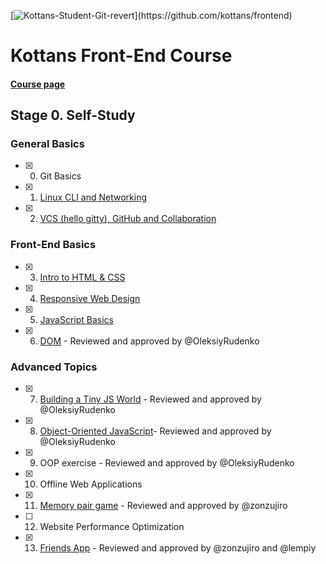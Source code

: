 [![Kottans-Student-Git-revert](https://img.shields.io/badge/%3D(%5E.%5E)%3D-mastered%20git%20revert-orange.svg)](https://github.com/kottans/frontend)

# Kottans Front-End Course

#### [Course page](https://github.com/kottans/frontend)

## Stage 0. Self-Study

### General Basics

- [x] 0. Git Basics
- [x] 1. [Linux CLI and Networking](https://github.com/KurosavaAkira/kottans-frontend/tree/master/task_linux-cli-http)
- [x] 2. [VCS (hello gitty), GitHub and Collaboration](https://github.com/KurosavaAkira/kottans-frontend/tree/master/task_git_collaboration)

### Front-End Basics

- [x] 3. [Intro to HTML&nbsp;&amp;&nbsp;CSS](https://github.com/KurosavaAkira/kottans-frontend/tree/master/task_git_html_css_intro)
- [x] 4. [Responsive Web Design](https://github.com/KurosavaAkira/kottans-frontend/tree/master/task_responsive_web_design)
- [x] 5. [JavaScript Basics](https://github.com/KurosavaAkira/kottans-frontend/tree/master/task_js_basics)
- [x] 6. [DOM](https://github.com/KurosavaAkira/kottans-frontend/tree/master/task_js_dom) - Reviewed and approved by @OleksiyRudenko

### Advanced Topics

- [x]  7. [Building a Tiny JS World](https://github.com/KurosavaAkira/kottans-frontend/tree/master/task_js-pre-oop) - Reviewed and approved by @OleksiyRudenko
- [x] 8. [Object-Oriented JavaScript](https://github.com/KurosavaAkira/kottans-frontend/tree/master/task_js_oop)- Reviewed and approved by @OleksiyRudenko
- [x] 9. OOP exercise - Reviewed and approved by @OleksiyRudenko
- [x] 10. Offline Web Applications
- [x] 11. [Memory pair game](https://github.com/KurosavaAkira/memory-pair-game) - Reviewed and approved by @zonzujiro
- [ ] 12. Website Performance Optimization
- [x] 13. [Friends App](https://kurosavaakira.github.io/friends-app/) - Reviewed and approved by @zonzujiro and @lempiy
